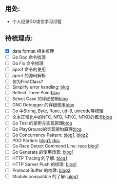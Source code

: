 ## 用处:
- 个人纪录GO语言学习过程
## 待梳理点:
- [x] data format 相关梳理
- [ ] Go Doc 命令梳理
- [ ] Go Fix 命令梳理
- [ ] pprof 命令的使用
- [ ] pprof 的源码解析
- [ ] 何为FirstClass?
- [ ] Simplify error handling: [blog](https://go.dev/blog/error-handling-and-go)
- [ ] Reflect Three Point[blog](https://go.dev/blog/laws-of-reflection)
- [ ] Select Case 的详细使用[blog](https://go.dev/blog/concurrency-timeouts)
- [ ] GNC Debugger 的详细使用[blog](https://go.dev/blog/debug-status)
- [ ] Go 中String, Byte, Rune, utf-8, unicode等梳理
- [ ] 文本正常化中的NFC, NFD, NFKC, NFKD的概念[blog](https://go.dev/blog/normalization)
- [ ] Go Test 的使用与实现原理[blog](https://go.dev/blog/cover)
- [ ] Go PlayGround的实现架构原理[blog](https://go.dev/blog/playground)
- [ ] Go Concurrency Pattern: [blog1](https://go.dev/blog/pipelines), [blog2](https://go.dev/blog/context)
- [ ] PGO Partice: [blog1](https://go.dev/blog/pgo), [doc](https://go.dev/doc/pgo)
- [ ] Go Race Detect Commond Line: race [blog1](https://go.dev/blog/race-detector)
- [ ] Go Generate 的使用场景: [blog1](https://go.dev/blog/generate)
- [ ] HTTP Tracing 的了解: [blog1](https://go.dev/blog/http-tracing)
- [ ] HTTP Server Push 的梳理: [blog1](https://go.dev/blog/h2push)
- [ ] Protocol Buffer 的梳理: [blog2](https://go.dev/blog/protobuf-apiv2)
- [ ] Module compatible 的了解: [blog1](https://go.dev/blog/module-compatibility)